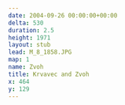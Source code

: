 ```yaml
---
date: 2004-09-26 00:00:00+00:00
delta: 530
duration: 2.5
height: 1971
layout: stub
lead: M_8_1858.JPG
map: 1
name: Zvoh
title: Krvavec and Zvoh
x: 464
y: 129
---
```

